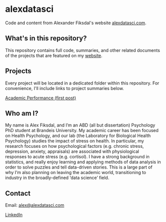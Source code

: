 # alexdatasci
Code and content from Alexander Fiksdal's website [alexdatasci.com](https://alexdatasci.com).

## What's in this repository?

This repository contains full code, summaries, and other related documents of the projects that are featured on my [website](https://alexdatasci.com). 

## Projects

Every project will be located in a dedicated folder within this repository. For convenience, I'll include links to project summaries below.

[Academic Performance (first post)](https://github.com/fiksdala/alexdatasci/blob/master/academic_performance/academic_performance.md)

## Who am I?

My name is Alex Fiksdal, and I’m an ABD (all but dissertation) Psychology PhD student at Brandeis University. My academic career has been focused on Health Psychology, and our lab (the Laboratory for Biological Health Psychology) studies the impact of stress on health. In particular, my research focuses on how psychological factors (e.g. chronic stress, depression, anxiety, appraisals) are associated with physiological responses to acute stress (e.g. cortisol). I have a strong background in statistics, and really enjoy learning and applying methods of data analysis in order to solve puzzles and tell data-driven stories. This is a large part of why I’m also planning on leaving the academic world, transitioning to industry in the broadly-defined ‘data science’ field.

## Contact

Email: [alex@alexdatasci.com](mailto:alex@alexdatasci.com)

[LinkedIn](https://www.linkedin.com/in/alexander-fiksdal-03a56721/)
